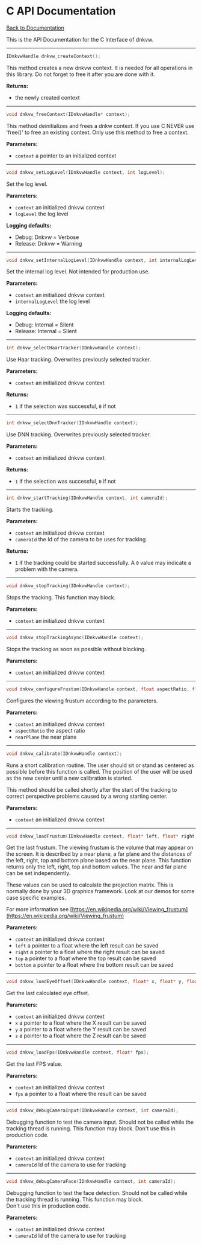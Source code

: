 # C API Documentation
[Back to Documentation](index.md)

This is the API Documentation for the C Interface of dnkvw.

<hr>

```C
IDnkvwHandle dnkvw_createContext();
```
This method creates a new dnkvw context. 
It is needed for all operations in this library. 
Do not forget to free it after you are done with it.

**Returns:**
* the newly created context

<hr>

```C
void dnkvw_freeContext(IDnkvwHandle* context);
```
This method deinitializes and frees a dnkw context.
If you use C NEVER use 'free()' to free an existing context.
Only use this method to free a context.

**Parameters:**
* `context` a pointer to an initialized context

<hr>

```C
void dnkvw_setLogLevel(IDnkvwHandle context, int logLevel);
```
Set the log level.

**Parameters:**
* `context` an initialized dnkvw context
* `logLevel` the log level

**Logging defaults:**
* Debug: Dnkvw = Verbose
* Release: Dnkvw = Warning

<hr>

```C
void dnkvw_setInternalLogLevel(IDnkvwHandle context, int internalLogLevel);
```
Set the internal log level.
Not intended for production use.
 
**Parameters:**
* `context` an initialized dnkvw context
* `internalLogLevel` the log level

**Logging defaults:**
* Debug: Internal = Silent
* Release: Internal = Silent

<hr>

```C
int dnkvw_selectHaarTracker(IDnkvwHandle context);
```
Use Haar tracking. 
Overwrites previously selected tracker.

**Parameters:**
* `context` an initialized dnkvw context

**Returns:**
* `1` if the selection was successful, `0` if not

<hr>

```C
int dnkvw_selectDnnTracker(IDnkvwHandle context);
```
Use DNN tracking. 
Overwrites previously selected tracker.

**Parameters:**
* `context` an initialized dnkvw context

**Returns:**
* `1` if the selection was successful, `0` if not

<hr>

```C
int dnkvw_startTracking(IDnkvwHandle context, int cameraId);
```
Starts the tracking.

**Parameters:**
* `context` an initialized dnkvw context
* `cameraId` the Id of the camera to be uses for tracking

**Returns:**
* `1` if the tracking could be started successfully. 
  A `0` value may indicate a problem with the camera.

<hr>

```C
void dnkvw_stopTracking(IDnkvwHandle context);
```
Stops the tracking.
This function may block.

**Parameters:**
* `context` an initialized dnkvw context

<hr>

```C
void dnkvw_stopTrackingAsync(IDnkvwHandle context);
```
Stops the tracking as soon as possible without blocking.

**Parameters:**
* `context` an initialized dnkvw context

<hr>

```C
void dnkvw_configureFrustum(IDnkvwHandle context, float aspectRatio, float nearPlane);
```
Configures the viewing frustum according to the parameters.

**Parameters:**
* `context` an initialized dnkvw context
* `aspectRatio` the aspect ratio
* `nearPlane` the near plane

<hr>

```C
void dnkvw_calibrate(IDnkvwHandle context);
```
Runs a short calibration routine.
The user should sit or stand as centered as possible before this
function is called. The position of the user will be used as the new
center until a new calibration is started.

This method should be called shortly after the start of the tracking 
to correct perspective problems caused by a wrong starting center.

**Parameters:**
* `context` an initialized dnkvw context

<hr>

```C
void dnkvw_loadFrustum(IDnkvwHandle context, float* left, float* right, float* top, float* bottom);
```
Get the last frustum.
The viewing frustum is the volume that may appear on the screen.
It is described by a near plane, a far plane and the distances of the
left, right, top and bottom plane based on the near plane.
This function returns only the left, right, top and bottom values.
The near and far plane can be set independently.

These values can be used to calculate the projection matrix. This is normally
done by your 3D graphics framework. Look at our demos for some case specific
examples.

For more information see 
[https://en.wikipedia.org/wiki/Viewing_frustum](https://en.wikipedia.org/wiki/Viewing_frustum)

**Parameters:**
* `context` an initialized dnkvw context
* `left` a pointer to a float where the left result can be saved
* `right` a pointer to a float where the right result can be saved
* `top` a pointer to a float where the top result can be saved
* `bottom` a pointer to a float where the bottom result can be saved

<hr>

```C
void dnkvw_loadEyeOffset(IDnkvwHandle context, float* x, float* y, float* z);
```
Get the last calculated eye offset.

**Parameters:**
* `context` an initialized dnkvw context
* `x` a pointer to a float where the X result can be saved
* `y` a pointer to a float where the Y result can be saved
* `z` a pointer to a float where the Z result can be saved

<hr>

```C
void dnkvw_loadFps(IDnkvwHandle context, float* fps);
```
Get the last FPS value.

**Parameters:**
* `context` an initialized dnkvw context
* `fps` a pointer to a float where the result can be saved

<hr>

```C
void dnkvw_debugCameraInput(IDnkvwHandle context, int cameraId);
```
Debugging function to test the camera input. 
Should not be called while the tracking thread is running.
This function may block.
Don't use this in production code.

**Parameters:**
* `context` an initialized dnkvw context
* `cameraId` Id of the camera to use for tracking

<hr>

```C
void dnkvw_debugCameraFace(IDnkvwHandle context, int cameraId);
```
Debugging function to test the face detection. 
Should not be called while the tracking thread is running.
This function may block.  
Don't use this in production code.

**Parameters:**
* `context` an initialized dnkvw context
* `cameraId` Id of the camera to use for tracking
